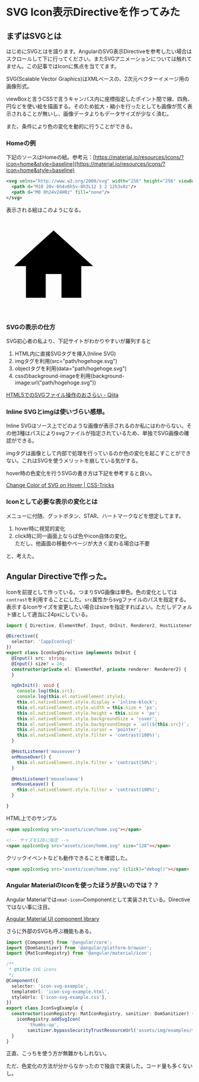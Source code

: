 # SVG Icon表示Directiveを作ってみた

## まずはSVGとは

はじめにSVGとはを語ります。AngularのSVG表示Directiveを参考したい場合はスクロールして下に行ってください。またSVGアニメーションについては触れてません。この記事ではIconに焦点を当ててます。

SVG(Scalable Vector Graphics)はXMLベースの、2次元ベクターイメージ用の画像形式。

viewBoxと言うCSSで言うキャンバス内に座標指定したポイント間で線、四角、円などを使い絵を描画する。そのため拡大・縮小を行ったとしても画像が荒く表示されることが無いし、画像データよりもデータサイズが少なく済む。

また、<span class="red-under">条件により</span>色の変化を動的に行うことができる。

### Homeの例

下記のソースはHomeの絵。参考元：[https://material.io/resources/icons/?icon=home&style=baseline](https://material.io/resources/icons/?icon=home&style=baseline)

```svg
<svg xmlns="http://www.w3.org/2000/svg" width="256" height="256" viewBox="0 0 24 24">
  <path d="M10 20v-6h4v6h5v-8h3L12 3 2 12h3v8z"/>
  <path d="M0 0h24v24H0z" fill="none"/>
</svg>
```

表示される絵はこのようになる。

<svg xmlns="http://www.w3.org/2000/svg" width="256" height="256" viewBox="0 0 24 24">
  <path d="M10 20v-6h4v6h5v-8h3L12 3 2 12h3v8z"/>
  <path d="M0 0h24v24H0z" fill="none"/>
</svg>

### SVGの表示の仕方

SVG初心者の私より、下記サイトがわかりやすいが羅列すると

1. HTML内に直接SVGタグを挿入(Inline SVG)
2. imgタグを利用(src="path/hogehoge.svg")
3. objectタグを利用(data="path/hogehoge.svg")
4. cssのbackground-imageを利用(background-image:url("path/hogehoge.svg"))

[HTML5でのSVGファイル操作のおさらい - Qiita](https://qiita.com/ka215/items/f9834dca40bb3d7e9c8b)

### Inline SVGとimgは使いづらい感想。

Inline SVGはソース上でどのような画像が表示されるのか私にはわからない。その他3種はパスによりsvgファイルが指定されているため、単独でSVG画像の確認ができる。

imgタグは画像として内部で処理を行っているのか色の変化を起こすことができない。これはSVGを使うメリットを崩している気がする。

hover時の色変化を行うSVGの書き方は下記を参考すると良い。

[Change Color of SVG on Hover | CSS-Tricks](https://css-tricks.com/change-color-of-svg-on-hover/)

### Iconとして必要な表示の変化とは

メニューに付随、グットボタン、STAR、ハートマークなどを想定してます。

1. hover時に視覚的変化
2. click時に同一画面上ならば色やicon自体の変化。<br>ただし、他画面の移動やページが大きく変わる場合は不要

と、考えた。

## Angular Directiveで作った。

Iconを前提として作っている。つまりSVG画像は単色。色の変化としては`contrast`を利用することにした。`src`属性からsvgファイルのパスを指定する。表示するIconサイズを変更したい場合はsizeを指定すればよい。ただしデフォルト値として適当に24pxにしている。

```ts
import { Directive, ElementRef, Input, OnInit, Renderer2, HostListener } from '@angular/core';

@Directive({
  selector: '[appIconSvg]'
})
export class IconSvgDirective implements OnInit {
  @Input() src: string;
  @Input() size? = 24;
  constructor(private el: ElementRef, private renderer: Renderer2) {
  }

  ngOnInit(): void {
    console.log(this.src);
    console.log(this.el.nativeElement.style);
    this.el.nativeElement.style.display = 'inline-block';
    this.el.nativeElement.style.width = this.size + 'px';
    this.el.nativeElement.style.height = this.size + 'px';
    this.el.nativeElement.style.backgroundSize = 'cover';
    this.el.nativeElement.style.backgroundImage = `url(${this.src})`;
    this.el.nativeElement.style.cursor = 'pointer';
    this.el.nativeElement.style.filter = 'contrast(100%)';
  }

  @HostListener('mouseover')
  onMouseOver() {
    this.el.nativeElement.style.filter = 'contrast(50%)';
  }

  @HostListener('mouseleave')
  onMouseLeave() {
    this.el.nativeElement.style.filter = 'contrast(100%)';
  }

}
```

HTML上でのサンプル

```html
<span appIconSvg src="assets/icon/home.svg"></span>

<!-- サイズを128に指定 -->
<span appIconSvg src="assets/icon/home.svg" size="128"></span>
```

クリックイベントなども動作できることを確認した。

```html
<span appIconSvg src="assets/icon/home.svg" (click)="debug()"></span>
```

### Angular MaterialのIconを使ったほうが良いのでは？？

Angular Materialでは`<mat-icon>`Componentとして実装されている。Directiveではない事に注目。

[Angular Material UI component library](https://material.angular.io/components/icon/overview)

さらに外部のSVGも呼ぶ機能もある。

```ts
import {Component} from '@angular/core';
import {DomSanitizer} from '@angular/platform-browser';
import {MatIconRegistry} from '@angular/material/icon';

/**
 * @title SVG icons
 */
@Component({
  selector: 'icon-svg-example',
  templateUrl: 'icon-svg-example.html',
  styleUrls: ['icon-svg-example.css'],
})
export class IconSvgExample {
  constructor(iconRegistry: MatIconRegistry, sanitizer: DomSanitizer) {
    iconRegistry.addSvgIcon(
        'thumbs-up',
        sanitizer.bypassSecurityTrustResourceUrl('assets/img/examples/thumbup-icon.svg'));
  }
}
```

正直、こっちを使う方が無難かもしれない。

ただ、色変化の方法が分からなかったので独自で実装した。コード量も多くないし。